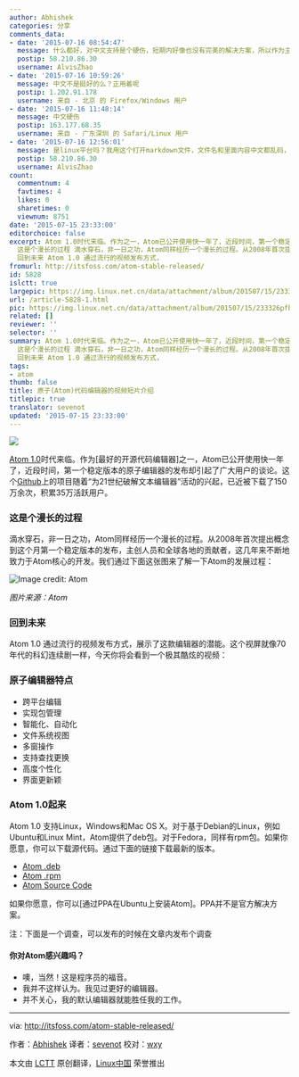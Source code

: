 ```yaml
---
author: Abhishek
categories: 分享
comments_data:
- date: '2015-07-16 08:54:47'
  message: 什么都好，对中文支持是个硬伤，短期内好像也没有完美的解决方案，所以作为主力编辑器还要考虑一下。
  postip: 58.210.86.30
  username: AlvisZhao
- date: '2015-07-16 10:59:26'
  message: 中文不是挺好的么？正用着呢
  postip: 1.202.91.178
  username: 来自 - 北京 的 Firefox/Windows 用户
- date: '2015-07-16 11:48:14'
  message: 中文硬伤
  postip: 163.177.68.35
  username: 来自 - 广东深圳 的 Safari/Linux 用户
- date: '2015-07-16 12:56:01'
  message: 是linux平台吗？我用这个打开markdown文件，文件名和里面内容中文都乱码，最后找到解决方案解决了一部分，但是还有一部分菜单栏和文件中的文字是乱的。atom好像也没有统一配置的地方，尤其是各种插件如果有中文还得重新找对应的配置项。
  postip: 58.210.86.30
  username: AlvisZhao
count:
  commentnum: 4
  favtimes: 4
  likes: 0
  sharetimes: 0
  viewnum: 8751
date: '2015-07-15 23:33:00'
editorchoice: false
excerpt: Atom 1.0时代来临。作为之一，Atom已公开使用快一年了，近段时间，第一个稳定版本的原子编辑器的发布却引起了广大用户的谈论。这个Github上的项目随着为21世纪破解文本编辑器活动的兴起，已近被下载了150万余次，积累35万活跃用户。
  这是个漫长的过程 滴水穿石，非一日之功，Atom同样经历一个漫长的过程。从2008年首次提出概念到这个月第一个稳定版本的发布，主创人员和全球各地的贡献者，这几年来不断地致力于Atom核心的开发。我们通过下面这张图来了解一下Atom的发展过程：  图片来源：Atom
  回到未来 Atom 1.0 通过流行的视频发布方式，
fromurl: http://itsfoss.com/atom-stable-released/
id: 5828
islctt: true
largepic: https://img.linux.net.cn/data/attachment/album/201507/15/233326pfbw6sr8r8trzh84.png
url: /article-5828-1.html
pic: https://img.linux.net.cn/data/attachment/album/201507/15/233326pfbw6sr8r8trzh84.png.thumb.jpg
related: []
reviewer: ''
selector: ''
summary: Atom 1.0时代来临。作为之一，Atom已公开使用快一年了，近段时间，第一个稳定版本的原子编辑器的发布却引起了广大用户的谈论。这个Github上的项目随着为21世纪破解文本编辑器活动的兴起，已近被下载了150万余次，积累35万活跃用户。
  这是个漫长的过程 滴水穿石，非一日之功，Atom同样经历一个漫长的过程。从2008年首次提出概念到这个月第一个稳定版本的发布，主创人员和全球各地的贡献者，这几年来不断地致力于Atom核心的开发。我们通过下面这张图来了解一下Atom的发展过程：  图片来源：Atom
  回到未来 Atom 1.0 通过流行的视频发布方式，
tags:
- atom
thumb: false
title: 原子(Atom)代码编辑器的视频短片介绍
titlepic: true
translator: sevenot
updated: '2015-07-15 23:33:00'
---
```


![](/data/attachment/album/201507/15/233326pfbw6sr8r8trzh84.png)


[Atom 1.0](http://blog.atom.io/2015/06/25/atom-1-0.html)时代来临。作为[最好的开源代码编辑器]之一，Atom已公开使用快一年了，近段时间，第一个稳定版本的原子编辑器的发布却引起了广大用户的谈论。这个[Github](https://github.com/)上的项目随着“为21世纪破解文本编辑器”活动的兴起，已近被下载了150万余次，积累35万活跃用户。


### 这是个漫长的过程


滴水穿石，非一日之功，Atom同样经历一个漫长的过程。从2008年首次提出概念到这个月第一个稳定版本的发布，主创人员和全球各地的贡献者，这几年来不断地致力于Atom核心的开发。我们通过下面这张图来了解一下Atom的发展过程：


![Image credit: Atom](/data/attachment/album/201507/15/233327frvcwtzn5oabrbw1.jpg)


*图片来源：Atom*


### 回到未来


Atom 1.0 通过流行的视频发布方式，展示了这款编辑器的潜能。这个视屏就像70年代的科幻连续剧一样，今天你将会看到一个极其酷炫的视频：







### 原子编辑器特点


* 跨平台编辑
* 实现包管理
* 智能化、自动化
* 文件系统视图
* 多窗操作
* 支持查找更换
* 高度个性化
* 界面更新颖


### Atom 1.0起来


Atom 1.0 支持Linux，Windows和Mac OS X。对于基于Debian的Linux，例如Ubuntu和Linux Mint，Atom提供了deb包。对于Fedora，同样有rpm包。如果你愿意，你可以下载源代码。通过下面的链接下载最新的版本。


* [Atom .deb](https://atom.io/download/deb)
* [Atom .rpm](https://atom.io/download/rpm)
* [Atom Source Code](https://github.com/atom/atom/blob/master/docs/build-instructions/linux.md)


如果你愿意，你可以[通过PPA在Ubuntu上安装Atom]。PPA并不是官方解决方案。


注：下面是一个调查，可以发布的时候在文章内发布个调查


#### 你对Atom感兴趣吗？


* 噢，当然！这是程序员的福音。
* 我并不这样认为。我见过更好的编辑器。
* 并不关心，我的默认编辑器就能胜任我的工作。




---


via: <http://itsfoss.com/atom-stable-released/>


作者：[Abhishek](http://itsfoss.com/author/abhishek/) 译者：[sevenot](https://github.com/sevenot) 校对：[wxy](https://github.com/wxy)


本文由 [LCTT](https://github.com/LCTT/TranslateProject) 原创翻译，[Linux中国](https://linux.cn/) 荣誉推出